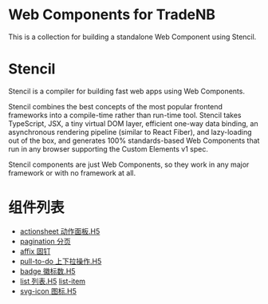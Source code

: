 # Web Components for TradeNB

This is a collection for building a standalone Web Component using Stencil.

# Stencil

Stencil is a compiler for building fast web apps using Web Components.

Stencil combines the best concepts of the most popular frontend frameworks into a compile-time rather than run-time tool.  Stencil takes TypeScript, JSX, a tiny virtual DOM layer, efficient one-way data binding, an asynchronous rendering pipeline (similar to React Fiber), and lazy-loading out of the box, and generates 100% standards-based Web Components that run in any browser supporting the Custom Elements v1 spec.

Stencil components are just Web Components, so they work in any major framework or with no framework at all.

# 组件列表

 * [actionsheet 动作面板.H5](./src/components/actionsheet/readme.md)
 * [pagination 分页](./src/components/pagination/readme.md)
 * [affix 固钉](./src/components/affix/readme.md)
 * [pull-to-do 上下拉操作.H5](./src/components/pull-to-do/readme.md)
 * [badge 徽标数.H5](./src/components/badge/readme.md)
 * [list 列表.H5](./src/components/list/readme.md) [list-item](./src/components/list-item/readme.md)
 * [svg-icon 图标.H5](./src/components/svg-icon/readme.md)
